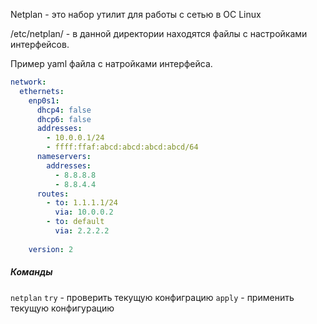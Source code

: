 
Netplan - это набор утилит для работы с сетью в ОС Linux

/etc/netplan/ - в данной директории находятся файлы с настройками интерфейсов.

Пример yaml файла с натройками интерфейса.
```yaml
network:
  ethernets:
    enp0s1:
      dhcp4: false
      dhcp6: false
      addresses:
        - 10.0.0.1/24
        - ffff:ffaf:abcd:abcd:abcd:abcd/64
	  nameservers: 
	    addresses:
	      - 8.8.8.8
	      - 8.8.4.4
	  routes:
	    - to: 1.1.1.1/24
	      via: 10.0.0.2
	    - to: default
	      via: 2.2.2.2
	    
    version: 2
```

 
##### Команды

`netplan` 
	`try`  - проверить текущую конфиграцию
	`apply` - применить текущую конфигурацию